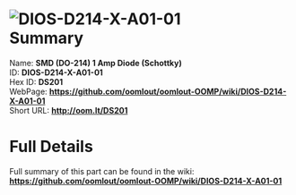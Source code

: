 
![DIOS-D214-X-A01-01](https://github.com/oomlout/oomlout-OOMP/blob/master/parts/DIOS-D214-X-A01-01/DIOS-D214-X-A01-01_420.jpg)   
Summary
=================
  
Name: __SMD (DO-214) 1 Amp Diode (Schottky)__    
ID: __DIOS-D214-X-A01-01__   
Hex ID: __DS201__   
WebPage: __https://github.com/oomlout/oomlout-OOMP/wiki/DIOS-D214-X-A01-01__   
Short URL: __http://oom.lt/DS201__   

Full Details
==========================
Full summary of this part can be found in the wiki:   
__https://github.com/oomlout/oomlout-OOMP/wiki/DIOS-D214-X-A01-01__    

